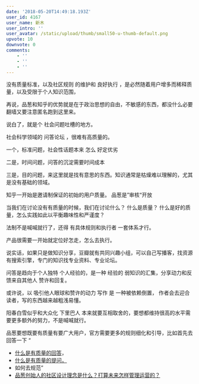 ```yaml
---
date: '2018-05-20T14:49:18.193Z'
user_id: 4167
user_name: 新木
user_intro: ''
user_avatar: /static/upload/thumb/small50-u-thumb-default.png
upvote: 10
downvote: 0
comments:
    - ''
    - ''
    - ''
---
```


没有质量标准，以及社区规则 的维护和 良好执行 ，是必然随着用户增多而稀释质量，以及受限于个人知识范围，

再说，品葱和知乎的优势就是在于政治思想的自由，不敏感的东西，都没什么必要翻墙又要注意匿名跑到这里来。  

  

说白了，就是个 社会问题吐槽的地方。

  

社会科学领域的 问答论坛 ，很难有高质量的。

一个，标准问题，社会性话题本来 怎么 好定优劣

二是，时间问题，问答的沉淀需要时间成本  

三是，目的问题，来这里就是找有意思的东西。知识通常是枯燥难以理解的，尤其 是没有基础的领域。

  

知乎一开始是邀请制保证的初始的用户质量。 品葱是”审核“开放  

  

当我们在讨论没有有质量的时候，我们在讨论什么？ 什么是质量？ 什么是好的质量，怎么实践如此以平衡趣味性和严谨度？

法制不是喊喊就行了，还得 有具体规则和执行者 一套体系才行。  

  

产品很需要一开始就定位好怎走，怎么去执行。

说实话，如果只是做知识分享，豆瓣就有共同兴趣小组，可以自己写播客，找资源有搜索引擎，专门的知识找专业资料、专业论坛。  

问答是趋向于个人独特 个人经验的，是一种 经验的 弱知识的汇集，分享动力和反馈来自其他人 赞许和回复。  

或许说，以 吸引他人眼球和赞许的动力 写作 是 一种被依赖倒置， 作者会去迎合读者，写的东西越来越粗浅易懂。

  

阳春白雪似乎和大众化 下里巴人 本来就要互相取舍的，要想都维持很高的水平需要更多额外的努力，不是喊喊就行。

品葱要想既要有质量有要广大用户，官方需要更多的规则细化和引导，比如首先去回答一下 “

*   [什么是有质量的回答](https://www.pin-cong.com/p/71508/)，
*   [什么是有质量的提问，](https://www.pin-cong.com/p/71501/)
*   如何去规范”
*   [品葱创始人的社区设计理念是什么？打算未来怎样管理运营的？](https://www.pin-cong.com/p/62310/)
